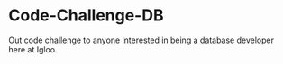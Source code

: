 # Code-Challenge-DB
Out code challenge to anyone interested in being a database developer here at Igloo.
